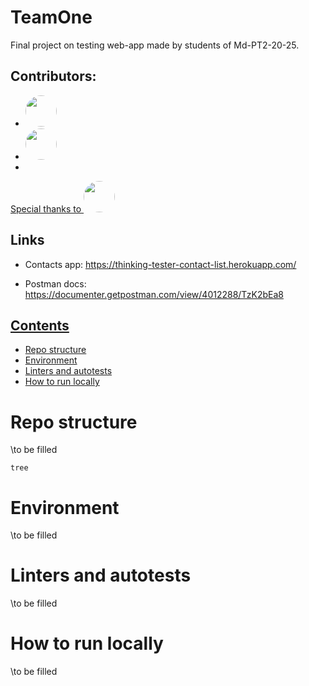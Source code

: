 # TeamOne
Final project on testing web-app made by students of Md-PT2-20-25.

## Contributors:
<div>

-   <a href="https://github.com/whvt">
    <img style="width: 50px; height: 50px;border-radius: 50%" src="https://avatars.githubusercontent.com/u/60581769?v=4" />
    </a>

-   <a href="https://github.com/club11">
    <img style="width: 50px; height: 50px;border-radius: 50%" src="https://avatars.githubusercontent.com/u/10655454?v=4" />
    </a>

-   <a style="width: 50px; height: 50px;border-radius: 50%" href="https://github.com/">
    <img src="" />
    </a>

<a  href="https://github.com/Stml89">
Special thanks to 
<img style="width: 50px; height: 50px;border-radius: 50%" src="https://avatars.githubusercontent.com/u/4534254?v=4" />
</a>
</div>

## Links
- Contacts app:
    https://thinking-tester-contact-list.herokuapp.com/

- Postman docs:
    https://documenter.getpostman.com/view/4012288/TzK2bEa8

## [Contents](#title1)
   - [Repo structure](#title2)
   - [Environment](#title3)
   - [Linters and autotests](#title4)
   - [How to run locally](#title5)


# <a id="title2"> Repo structure</a>
\to be filled
```commandline
tree
```
# <a id="title3"> Environment</a>
\to be filled
# <a id="title4"> Linters and autotests</a>
\to be filled
# <a id="title2"> How to run locally</a>
\to be filled
